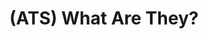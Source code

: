<!-- TITLE: Applicant Tracking Systems -->
<!-- SUBTITLE: A quick summary of Applicant Tracking Systems -->

# (ATS) What Are They?
